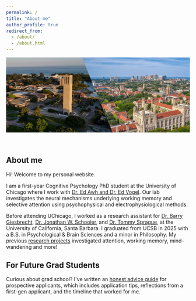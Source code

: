 ```yaml
---
permalink: /
title: "About me"
author_profile: true
redirect_from: 
  - /about/
  - /about.html
---
```


![Banner showing UCSB and UChicago campus](/images/banner.jpg)

<br>

## About me

Hi! Welcome to my personal website.

I am a first-year Cognitive Psychology PhD student at the University of Chicago where I work with [Dr. Ed Awh and Dr. Ed Vogel](https://awhvogellab.com). Our lab investigates the neural mechanisms underlying working memory and selective attention using psychophysical and electrophysiological methods.

Before attending UChicago, I worked as a research assistant for [Dr. Barry Giesbrecht](https://psych.ucsb.edu/people/faculty/barry-giesbrecht), [Dr. Jonathan W. Schooler](https://labs.psych.ucsb.edu/schooler/jonathan/members/schooler), and [Dr. Tommy Sprague](https://neuroscience.ucsb.edu/people/thomas-sprague), at the University of California, Santa Barbara. I graduated from UCSB in 2025 with a B.S. in Psychological & Brain Sciences and a minor in Philosophy. My previous [research projects](/projects/) investigated attention, working memory, mind-wandering and more!

## For Future Grad Students

Curious about grad school? I've written an [honest advice guide](/thinking-phd/) for prospective applicants, which includes application tips, reflections from a first-gen applicant, and the timeline that worked for me.

